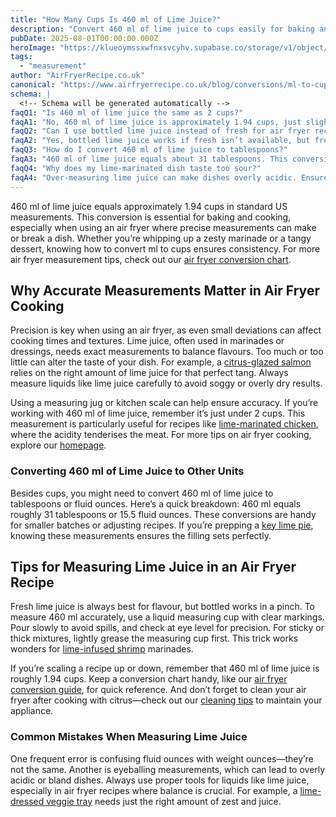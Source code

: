 ```yaml
---
title: "How Many Cups Is 460 ml of Lime Juice?"
description: "Convert 460 ml of lime juice to cups easily for baking and cooking. Perfect for air fryer recipes with precise measurements."
pubDate: 2025-08-01T00:00:00.000Z
heroImage: "https://klueoymssxwfnxsvcyhv.supabase.co/storage/v1/object/public/Shmucket/how-many-cups-is-460-ml-of-lime-juice.webp"
tags:
  - "measurement"
author: "AirFryerRecipe.co.uk"
canonical: "https://www.airfryerrecipe.co.uk/blog/conversions/ml-to-cups/how-many-cups-is-460-ml-of-lime-juice"
schema: |
  <!-- Schema will be generated automatically -->
faqQ1: "Is 460 ml of lime juice the same as 2 cups?"
faqA1: "No, 460 ml of lime juice is approximately 1.94 cups, just slightly under 2 cups. This small difference can matter in recipes, especially in air fryer cooking where precision affects texture and flavour. Always measure carefully for best results."
faqQ2: "Can I use bottled lime juice instead of fresh for air fryer recipes?"
faqA2: "Yes, bottled lime juice works if fresh isn’t available, but fresh juice offers a brighter flavour. If substituting, stick to the same measurement—460 ml of bottled lime juice equals roughly 1.94 cups. Adjust other seasonings if the taste differs."
faqQ3: "How do I convert 460 ml of lime juice to tablespoons?"
faqA3: "460 ml of lime juice equals about 31 tablespoons. This conversion is useful for smaller adjustments, like dressings or glazes. Use a measuring spoon for accuracy, especially in air fryer recipes where balance is key."
faqQ4: "Why does my lime-marinated dish taste too sour?"
faqA4: "Over-measuring lime juice can make dishes overly acidic. Ensure you’re using exactly 460 ml (1.94 cups) and balance it with sweet or fatty ingredients. For air fryer recipes, marinate for the recommended time to avoid overpowering flavours."
---
```

<p>460 ml of lime juice equals approximately 1.94 cups in standard US measurements. This conversion is essential for baking and cooking, especially when using an air fryer where precise measurements can make or break a dish. Whether you’re whipping up a zesty marinade or a tangy dessert, knowing how to convert ml to cups ensures consistency. For more air fryer measurement tips, check out our <a href=https://www.airfryerrecipe.co.uk/air-fryer-conversion-chart>air fryer conversion chart</a>.</p>

<h2>Why Accurate Measurements Matter in Air Fryer Cooking</h2>  
<p>Precision is key when using an air fryer, as even small deviations can affect cooking times and textures. Lime juice, often used in marinades or dressings, needs exact measurements to balance flavours. Too much or too little can alter the taste of your dish. For example, a <a href=https://www.airfryerrecipe.co.uk/recipes>citrus-glazed salmon</a> relies on the right amount of lime juice for that perfect tang. Always measure liquids like lime juice carefully to avoid soggy or overly dry results.</p>  

<p>Using a measuring jug or kitchen scale can help ensure accuracy. If you’re working with 460 ml of lime juice, remember it’s just under 2 cups. This measurement is particularly useful for recipes like <a href=https://www.airfryerrecipe.co.uk/recipe-category/chicken>lime-marinated chicken</a>, where the acidity tenderises the meat. For more tips on air fryer cooking, explore our <a href=https://www.airfryerrecipe.co.uk>homepage</a>.</p>  

<h3>Converting 460 ml of Lime Juice to Other Units</h3>  
<p>Besides cups, you might need to convert 460 ml of lime juice to tablespoons or fluid ounces. Here’s a quick breakdown: 460 ml equals roughly 31 tablespoons or 15.5 fluid ounces. These conversions are handy for smaller batches or adjusting recipes. If you’re prepping a <a href=https://www.airfryerrecipe.co.uk/recipe-category/dessert>key lime pie</a>, knowing these measurements ensures the filling sets perfectly.</p>  

<h2>Tips for Measuring Lime Juice in an Air Fryer Recipe</h2>  
<p>Fresh lime juice is always best for flavour, but bottled works in a pinch. To measure 460 ml accurately, use a liquid measuring cup with clear markings. Pour slowly to avoid spills, and check at eye level for precision. For sticky or thick mixtures, lightly grease the measuring cup first. This trick works wonders for <a href=https://www.airfryerrecipe.co.uk/recipe-category/shrimp>lime-infused shrimp</a> marinades.</p>  

<p>If you’re scaling a recipe up or down, remember that 460 ml of lime juice is roughly 1.94 cups. Keep a conversion chart handy, like our <a href=https://www.airfryerrecipe.co.uk/air-fryer-conversion-chart>air fryer conversion guide</a>, for quick reference. And don’t forget to clean your air fryer after cooking with citrus—check out our <a href=https://www.airfryerrecipe.co.uk/air-fryer-cleaner>cleaning tips</a> to maintain your appliance.</p>  

<h3>Common Mistakes When Measuring Lime Juice</h3>  
<p>One frequent error is confusing fluid ounces with weight ounces—they’re not the same. Another is eyeballing measurements, which can lead to overly acidic or bland dishes. Always use proper tools for liquids like lime juice, especially in air fryer recipes where balance is crucial. For example, a <a href=https://www.airfryerrecipe.co.uk/recipe-category/vegetables>lime-dressed veggie tray</a> needs just the right amount of zest and juice.</p>
